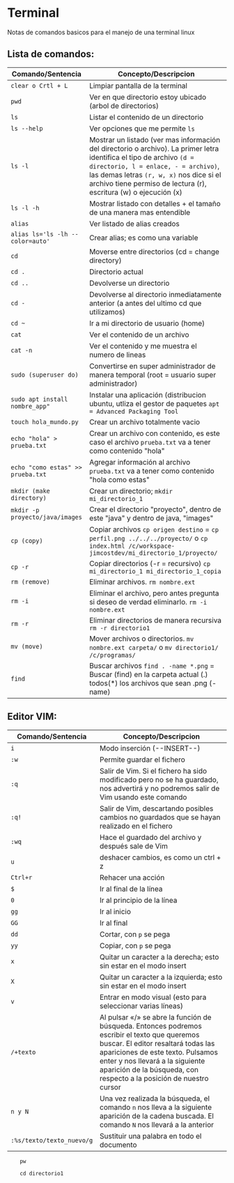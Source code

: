 # Terminal
Notas de comandos basicos para el manejo de una terminal linux
## Lista de comandos:

Comando/Sentencia | Concepto/Descripcion
--|--
```clear o Crtl + L``` | Limpiar pantalla de la terminal
```pwd``` | Ver en que directorio estoy ubicado (arbol de directorios)
```ls``` | Listar el contenido de un directorio
```ls --help``` | Ver opciones que me permite ```ls```
```ls -l``` | Mostrar un listado (ver mas información del directorio o archivo). La primer letra identifica el tipo de archivo ```(d = directorio, l = enlace, - = archivo)```, las demas letras ```(r, w, x)``` nos dice si el archivo tiene permiso de lectura (r), escritura (w) o ejecución (x)
```ls -l -h``` | Mostrar listado con detalles + el tamaño de una manera mas entendible
```alias``` | Ver listado de alias creados
```alias ls='ls -lh --color=auto'``` | Crear alias; es como una variable
```cd``` | Moverse entre directorios (cd = change directory) 
```cd .``` | Directorio actual
```cd ..``` | Devolverse un directorio 
```cd -``` | Devolverse al directorio inmediatamente anterior (a antes del ultimo cd que utilizamos)
```cd ~``` | Ir a mi directorio de usuario (home)
```cat``` | Ver el contenido de un archivo
```cat -n``` | Ver el contenido y me muestra el numero de lineas
```sudo (superuser do)``` | Convertirse en super administrador de manera temporal (root = usuario super administrador)
```sudo apt install nombre_app"``` | Instalar una aplicación (distribucion ubuntu, utliza el gestor de paquetes ```apt = Advanced Packaging Tool```
```touch hola_mundo.py``` | Crear un archivo totalmente vacio
```echo "hola" > prueba.txt``` | Crear un archivo con contenido, es este caso el archivo ```prueba.txt``` va a tener como contenido "hola"
```echo "como estas" >> prueba.txt``` | Agregar información al archivo ```prueba.txt``` va a tener como contenido "hola como estas"
```mkdir (make directory)``` | Crear un directorio; ```mkdir mi_directorio_1```
```mkdir -p proyecto/java/images``` | Crear el directorio "proyecto", dentro de este "java" y dentro de java, "images"
```cp (copy)``` | Copiar archivos ```cp origen destino``` = ```cp perfil.png ../../../proyecto/``` o ```cp index.html /c/workspace-jimcostdev/mi_directorio_1/proyecto/```
```cp -r``` | Copiar directorios (-r = recursivo) ```cp mi_directorio_1 mi_directorio_1_copia``` 
```rm (remove)``` | Eliminar archivos. ```rm nombre.ext```
```rm -i ``` | Eliminar el archivo, pero antes pregunta si deseo de verdad eliminarlo. ```rm -i nombre.ext```
```rm -r ``` | Eliminar directorios de manera recursiva ```rm -r directorio1```
```mv (move)``` | Mover archivos o directorios. ```mv nombre.ext carpeta/``` o ```mv directorio1/ /c/programas/```
```find``` | Buscar archivos ```find . -name *.png``` = Buscar (find) en la carpeta actual (.) todos(*) los archivos que sean .png (-name)

## Editor VIM:
Comando/Sentencia | Concepto/Descripcion
--|--
```i``` | Modo  inserción (--INSERT--)
```:w``` | Permite guardar el fichero
```:q``` | Salir de Vim. Si el fichero ha sido modificado pero no se ha guardado, nos advertirá y no podremos salir de Vim usando este comando
```:q!``` | Salir de Vim, descartando posibles cambios no guardados que se hayan realizado en el fichero
```:wq``` | Hace el guardado del archivo y después sale de Vim
```u``` | deshacer cambios, es como un ctrl + z
```Ctrl+r``` | Rehacer una acción
```$``` | Ir al final de la línea
```0``` | Ir al principio de la línea
```gg``` | Ir al inicio
```GG``` | Ir al final
```dd``` | Cortar, con ```p``` se pega
```yy``` | Copiar, con ```p``` se pega
```x``` | Quitar un caracter a la derecha; esto sin estar en el modo insert
```X``` | Quitar un caracter a la izquierda; esto sin estar en el modo insert
```v``` | Entrar en modo visual (esto para seleccionar varias líneas)
```/+texto``` | Al pulsar «/» se abre la función de búsqueda. Entonces podremos escribir el texto que queremos buscar. El editor resaltará todas las apariciones de este texto. Pulsamos enter y nos llevará a la siguiente aparición de la búsqueda, con respecto a la posición de nuestro cursor
```n y N``` | Una vez realizada la búsqueda, el comando ```n``` nos lleva a la siguiente aparición de la cadena buscada. El comando ```N``` nos llevará a la anterior
```:%s/texto/texto_nuevo/g``` | Sustituir una palabra en todo el documento


```bash 
	pw
```

```shell 
	cd directorio1
```
